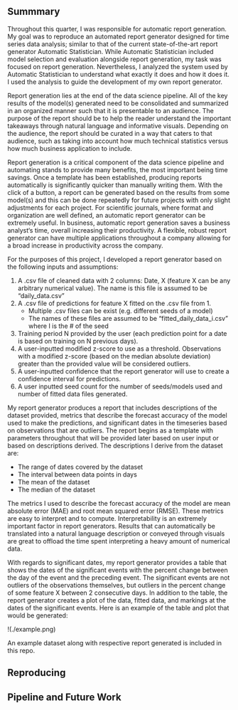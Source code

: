 ## Summmary

Throughout this quarter, I was responsible for automatic report generation. My goal was to reproduce an automated report generator designed for time series data analysis; similar to that of the current state-of-the-art report generator Automatic Statistician. While Automatic Statistician included model selection and evaluation alongside report generation, my task was focused on report generation. Nevertheless, I analyzed the system used by Automatic Statistician to understand what exactly it does and how it does it. I used the analysis to guide the development of my own report generator.

Report generation lies at the end of the data science pipeline. All of the key results of the model(s) generated need to be consolidated and summarized in an organized manner such that it is presentable to an audience. The purpose of the report should be to help the reader understand the important takeaways through natural language and informative visuals. Depending on the audience, the report should be curated in a way that caters to that audience, such as taking into account how much technical statistics versus how much business application to include.

Report generation is a critical component of the data science pipeline and automating stands to provide many benefits, the most important being time savings. Once a template has been established, producing reports automatically is significantly quicker than manually writing them. With the click of a button, a report can be generated based on the results from some model(s) and this can be done repeatedly for future projects with only slight adjustments for each project. For scientific journals, where format and organization are well defined, an automatic report generator can be extremely useful. In business, automatic report generation saves a business analyst‘s time, overall increasing their productivity. A flexible, robust report generator can have multiple applications throughout a company allowing for a broad increase in productivity across the company.

For the purposes of this project, I developed a report generator based on the following inputs and assumptions:
1.	A .csv file of cleaned data with 2 columns: Date, X (feature X can be any arbitrary numerical value). The name is this file is assumed to be “daily_data.csv”
2.	A .csv file of predictions for feature X fitted on the .csv file from 1.
    -	Multiple .csv files can be exist (e.g. different seeds of a model)
    -	The names of these files are assumed to be “fitted_daily_data_i.csv” where I is the # of the seed
3.	Training period N provided by the user (each prediction point for a date is based on training on N previous days).
4.	A user-inputted modified z-score to use as a threshold. Observations with a modified z-score (based on the median absolute deviation) greater than the provided value will be considered outliers.
5.	A user-inputted confidence that the report generator will use to create a confidence interval for predictions.
6.	A user inputted seed count for the number of seeds/models used and number of fitted data files generated.

My report generator produces a report that includes descriptions of the dataset provided, metrics that describe the forecast accuracy of the model used to make the predictions, and significant dates in the timeseries based on observations that are outliers. The report begins as a template with parameters throughout that will be provided later based on user input or based on descriptions derived. The descriptions I derive from the dataset are:
*	The range of dates covered by the dataset
*	The interval between data points in days
*	The mean of the dataset
*	The median of the dataset

The metrics I used to describe the forecast accuracy of the model are mean absolute error (MAE) and root mean squared error (RMSE). These metrics are easy to interpret and to compute. Interpretability is an extremely important factor in report generators. Results that can automatically be translated into a natural language description or conveyed through visuals are great to offload the time spent interpreting a heavy amount of numerical data.

With regards to significant dates, my report generator provides a table that shows the dates of the significant events with the percent change between the day of the event and the preceding event. The significant events are not outliers of the observations themselves, but outliers in the percent change of some feature X between 2 consecutive days. In addition to the table, the report generator creates a plot of the data, fitted data, and markings at the dates of the significant events. Here is an example of the table and plot that would be generated:

!(./example.png)

An example dataset along with respective report generated is included in this repo. 


## Reproducing

## Pipeline and Future Work
